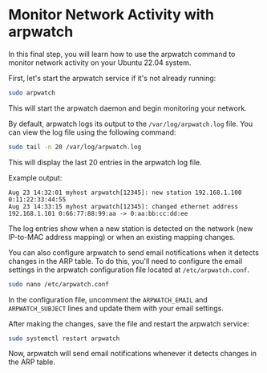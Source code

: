# Monitor Network Activity with arpwatch

In this final step, you will learn how to use the arpwatch command to monitor network activity on your Ubuntu 22.04 system.

First, let's start the arpwatch service if it's not already running:

```bash
sudo arpwatch
```

This will start the arpwatch daemon and begin monitoring your network.

By default, arpwatch logs its output to the `/var/log/arpwatch.log` file. You can view the log file using the following command:

```bash
sudo tail -n 20 /var/log/arpwatch.log
```

This will display the last 20 entries in the arpwatch log file.

Example output:

```
Aug 23 14:32:01 myhost arpwatch[12345]: new station 192.168.1.100 0:11:22:33:44:55
Aug 23 14:33:15 myhost arpwatch[12345]: changed ethernet address 192.168.1.101 0:66:77:88:99:aa -> 0:aa:bb:cc:dd:ee
```

The log entries show when a new station is detected on the network (new IP-to-MAC address mapping) or when an existing mapping changes.

You can also configure arpwatch to send email notifications when it detects changes in the ARP table. To do this, you'll need to configure the email settings in the arpwatch configuration file located at `/etc/arpwatch.conf`.

```bash
sudo nano /etc/arpwatch.conf
```

In the configuration file, uncomment the `ARPWATCH_EMAIL` and `ARPWATCH_SUBJECT` lines and update them with your email settings.

After making the changes, save the file and restart the arpwatch service:

```bash
sudo systemctl restart arpwatch
```

Now, arpwatch will send email notifications whenever it detects changes in the ARP table.

